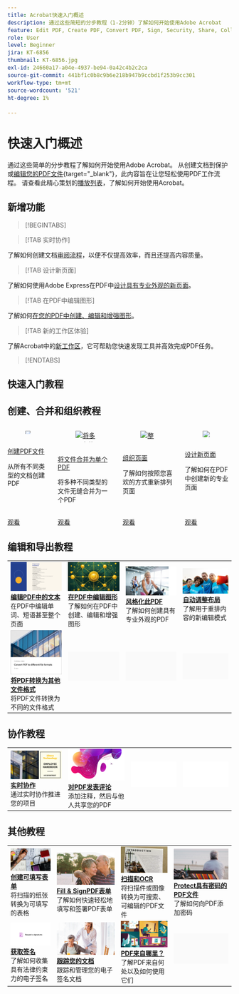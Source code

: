 ```yaml
---
title: Acrobat快速入门概述
description: 通过这些简短的分步教程（1-2分钟）了解如何开始使用Adobe Acrobat
feature: Edit PDF, Create PDF, Convert PDF, Sign, Security, Share, Collaboration, Workspace
role: User
level: Beginner
jira: KT-6856
thumbnail: KT-6856.jpg
exl-id: 24660a17-a04e-4937-be94-0a42c4b2c2ca
source-git-commit: 441bf1c0b8c9b6e218b947b9ccbd1f253b9cc301
workflow-type: tm+mt
source-wordcount: '521'
ht-degree: 1%

---
```


# 快速入门概述

通过这些简单的分步教程了解如何开始使用Adobe Acrobat。 从创建文档到保护或[编辑您的PDF文件](https://www.adobe.com/acrobat/online/pdf-editor.html){target="_blank"}，此内容旨在让您轻松使用PDF工作流程。 请查看此精心策划的[播放列表](https://experienceleague.adobe.com/en/playlists/acrobat-get-started-business-users)，了解如何开始使用Acrobat。

## 新增功能

>[!BEGINTABS]

>[!TAB 实时协作]

了解如何创建文档[审阅流程](collaborate.md)，以便不仅提高效率，而且还提高内容质量。

>[!TAB 设计新页面]

了解如何使用Adobe Express在PDF中[设计具有专业外观的新页面](add-custom-page.md)。

>[!TAB 在PDF中编辑图形]

了解如何[在您的PDF中创建、编辑和增强图形](edit-graphics.md)。

>[!TAB 新的工作区体验]

了解Acrobat中的[新工作区](new-workspace.md)，它可帮助您快速发现工具并高效完成PDF任务。

>[!ENDTABS]

## 快速入门教程




## 创建、合并和组织教程

<!-- START CARDS HTML - DO NOT MODIFY BY HAND -->
<div class="columns">
    <div class="column is-half-tablet is-half-desktop is-one-third-widescreen" aria-label="Create PDF files">
        <div class="card" style="height: 100%; display: flex; flex-direction: column; height: 100%;">
            <div class="card-image">
                <figure class="image x-is-16by9">
                    <a href="https://experienceleague.adobe.com/en/docs/document-cloud-learn/acrobat-learning/getting-started/create-pdf" title="创建PDF文件" target="_blank" rel="referrer">
                        <img class="is-bordered-r-small" src="https://video.tv.adobe.com/v/35491?enablevpops=&quality=12&hidetitle=true&format=jpeg&nocache=1733769004765" alt="创建PDF文件"
                             style="width: 100%; aspect-ratio: 16 / 9; object-fit: cover; overflow: hidden; display: block; margin: auto;">
                    </a>
                </figure>
            </div>
            <div class="card-content is-padded-small" style="display: flex; flex-direction: column; flex-grow: 1; justify-content: space-between;">
                <div class="top-card-content">
                    <p class="headline is-size-6 has-text-weight-bold">
                        <a href="https://experienceleague.adobe.com/en/docs/document-cloud-learn/acrobat-learning/getting-started/create-pdf" target="_blank" rel="referrer" title="创建PDF文件">创建PDF文件</a>
                    </p>
                    <p class="is-size-6">从所有不同类型的文档创建PDF</p>
                </div>
                <a href="https://experienceleague.adobe.com/en/docs/document-cloud-learn/acrobat-learning/getting-started/create-pdf" target="_blank" rel="referrer" class="spectrum-Button spectrum-Button--outline spectrum-Button--primary spectrum-Button--sizeM" style="align-self: flex-start; margin-top: 1rem;">
                    <span class="spectrum-Button-label has-no-wrap has-text-weight-bold">观看</span>
                </a>
            </div>
        </div>
    </div>
    <div class="column is-half-tablet is-half-desktop is-one-third-widescreen" aria-label="Combine files to a single PDF">
        <div class="card" style="height: 100%; display: flex; flex-direction: column; height: 100%;">
            <div class="card-image">
                <figure class="image x-is-16by9">
                    <a href="https://experienceleague.adobe.com/en/docs/document-cloud-learn/acrobat-learning/getting-started/combine-to-pdf" title="将多个文件合并为单个PDF" target="_blank" rel="referrer">
                        <img class="is-bordered-r-small" src="https://video.tv.adobe.com/v/35452?quality=12&hidetitle=true&format=jpeg&nocache=1733769004657" alt="将多个文件合并为单个PDF"
                             style="width: 100%; aspect-ratio: 16 / 9; object-fit: cover; overflow: hidden; display: block; margin: auto;">
                    </a>
                </figure>
            </div>
            <div class="card-content is-padded-small" style="display: flex; flex-direction: column; flex-grow: 1; justify-content: space-between;">
                <div class="top-card-content">
                    <p class="headline is-size-6 has-text-weight-bold">
                        <a href="https://experienceleague.adobe.com/en/docs/document-cloud-learn/acrobat-learning/getting-started/combine-to-pdf" target="_blank" rel="referrer" title="将多个文件合并为单个PDF">将文件合并为单个PDF</a>
                    </p>
                    <p class="is-size-6">将多种不同类型的文件无缝合并为一个PDF</p>
                </div>
                <a href="https://experienceleague.adobe.com/en/docs/document-cloud-learn/acrobat-learning/getting-started/combine-to-pdf" target="_blank" rel="referrer" class="spectrum-Button spectrum-Button--outline spectrum-Button--primary spectrum-Button--sizeM" style="align-self: flex-start; margin-top: 1rem;">
                    <span class="spectrum-Button-label has-no-wrap has-text-weight-bold">观看</span>
                </a>
            </div>
        </div>
    </div>
    <div class="column is-half-tablet is-half-desktop is-one-third-widescreen" aria-label="Organize pages">
        <div class="card" style="height: 100%; display: flex; flex-direction: column; height: 100%;">
            <div class="card-image">
                <figure class="image x-is-16by9">
                    <a href="https://experienceleague.adobe.com/en/docs/document-cloud-learn/acrobat-learning/getting-started/organize" title="整理页面" target="_blank" rel="referrer">
                        <img class="is-bordered-r-small" src="https://video.tv.adobe.com/v/3409022?quality=12&hidetitle=true&format=jpeg&nocache=1733769004955" alt="整理页面"
                             style="width: 100%; aspect-ratio: 16 / 9; object-fit: cover; overflow: hidden; display: block; margin: auto;">
                    </a>
                </figure>
            </div>
            <div class="card-content is-padded-small" style="display: flex; flex-direction: column; flex-grow: 1; justify-content: space-between;">
                <div class="top-card-content">
                    <p class="headline is-size-6 has-text-weight-bold">
                        <a href="https://experienceleague.adobe.com/en/docs/document-cloud-learn/acrobat-learning/getting-started/organize" target="_blank" rel="referrer" title="整理页面">组织页面</a>
                    </p>
                    <p class="is-size-6">了解如何按照您喜欢的方式重新排列页面</p>
                </div>
                <a href="https://experienceleague.adobe.com/en/docs/document-cloud-learn/acrobat-learning/getting-started/organize" target="_blank" rel="referrer" class="spectrum-Button spectrum-Button--outline spectrum-Button--primary spectrum-Button--sizeM" style="align-self: flex-start; margin-top: 1rem;">
                    <span class="spectrum-Button-label has-no-wrap has-text-weight-bold">观看</span>
                </a>
            </div>
        </div>
    </div>
    <div class="column is-half-tablet is-half-desktop is-one-third-widescreen" aria-label="Design a new page">
        <div class="card" style="height: 100%; display: flex; flex-direction: column; height: 100%;">
            <div class="card-image">
                <figure class="image x-is-16by9">
                    <a href="https://experienceleague.adobe.com/en/docs/document-cloud-learn/acrobat-learning/getting-started/add-custom-page" title="设计新页面" target="_blank" rel="referrer">
                        <img class="is-bordered-r-small" src="https://video.tv.adobe.com/v/347331?enablevpops=&quality=12&hidetitle=true&format=jpeg&nocache=1733769004625" alt="设计新页面"
                             style="width: 100%; aspect-ratio: 16 / 9; object-fit: cover; overflow: hidden; display: block; margin: auto;">
                    </a>
                </figure>
            </div>
            <div class="card-content is-padded-small" style="display: flex; flex-direction: column; flex-grow: 1; justify-content: space-between;">
                <div class="top-card-content">
                    <p class="headline is-size-6 has-text-weight-bold">
                        <a href="https://experienceleague.adobe.com/en/docs/document-cloud-learn/acrobat-learning/getting-started/add-custom-page" target="_blank" rel="referrer" title="设计新页面">设计新页面</a>
                    </p>
                    <p class="is-size-6">了解如何在PDF中创建新的专业页面</p>
                </div>
                <a href="https://experienceleague.adobe.com/en/docs/document-cloud-learn/acrobat-learning/getting-started/add-custom-page" target="_blank" rel="referrer" class="spectrum-Button spectrum-Button--outline spectrum-Button--primary spectrum-Button--sizeM" style="align-self: flex-start; margin-top: 1rem;">
                    <span class="spectrum-Button-label has-no-wrap has-text-weight-bold">观看</span>
                </a>
            </div>
        </div>
    </div>
</div>
<!-- END CARDS HTML - DO NOT MODIFY BY HAND -->

## 编辑和导出教程

<table style="table-layout:fixed">
  <tr>
    <td>
      <a href="edit-pdf.md">
        <img alt="编辑PDF中的文本" src="../assets/edit-text.png" />
      </a>
      <div>
      <a href="edit-pdf.md"><strong>编辑PDF中的文本</strong></a>
      </div>
      在PDF中编辑单词、短语甚至整个页面
      <br>
    </td>
    <td>
      <a href="edit-graphics.md">
        <img alt="在PDF中编辑图形" src="../assets/edit-graphics.png" />
      </a>
      <div>
      <a href="edit-graphics.md"><strong>在PDF中编辑图形</strong></a>
      </div>
      了解如何在PDF中创建、编辑和增强图形
      <br>
    </td>
    <td>
      <a href="stylize-this-pdf.md">
        <img alt="设置此PDF的风格" src="../assets/stylize-pdf.png" />
      </a>
      <div>
      <a href="stylize-this-pdf.md"><strong>风格化此PDF</strong></a>
      </div>
      了解如何创建具有专业外观的PDF
      <br>
    </td>
   <td>
      <a href="auto-adjust-layout.md">
        <img alt="自动调整布局" src="../assets/auto-adjust.png" />
      </a>
      <div>
      <a href="auto-adjust-layout.md"><strong>自动调整布局</strong></a>
      </div>
      了解用于重排内容的新编辑模式
      <br>
    </td>
  </tr>
    <td>
      <a href="export-pdf.md">
        <img alt="将PDF转换为其他文件格式" src="../assets/convert.png" />
      </a>
      <div>
      <a href="export-pdf.md"><strong>将PDF转换为其他文件格式</strong></a>
      </div>
      将PDF文件转换为不同的文件格式
      <br>
    </td>
    <td>
   <img alt="间隔物" src="../assets/Grayspacer.png" />
    <div>
    <br>
  </td>
  <td>
   <img alt="间隔物" src="../assets/Grayspacer.png" />
    <div>
    <br>
  </td>
   <td>
   <img alt="间隔物" src="../assets/Grayspacer.png" />
    <div>
    <br>
  </td>
</tr>
</table>

## 协作教程

<table style="table-layout:fixed">
  <tr>
    <td>
      <a href="collaborate.md">
        <img alt="实时协作" src="../assets/collaborate.png" />
      </a>
      <div>
      <a href="collaborate.md"><strong>实时协作</strong></a>
      </div>
      通过实时协作推进您的项目
    </td>
    <td>
      <a href="comment-on-pdf-files.md">
        <img alt="对PDF发表评论" src="../assets/comment.png" />
      </a>
      <div>
      <a href="comment-on-pdf-files.md"><strong>对PDF发表评论</strong></a>
      </div>
      添加注释，然后与他人共享您的PDF
      <br>
    </td>
    <td>
    <img alt="间隔物" src="../assets/Whitespacer.png" />
      <div>
      <br>
    </td>
    <td>
    <img alt="间隔物" src="../assets/Whitespacer.png" />
      <div>
      <br>
    </td>
</tr>
</table>

## 其他教程

<table style="table-layout:fixed">
<tr>
  <td>
    <a href="create-fillable-forms.md">
      <img alt="创建可填写表单" src="../assets/fillable-forms.png" />
    </a>
    <div>
      <a href="create-fillable-forms.md"><strong>创建可填写表单</strong></a>
      </div>
      将扫描的纸张转换为可填写的表格
      <br>
  </td>
  <td>
    <a href="fill-and-sign.md">
      <img alt="Fill &amp; SignPDF表单" src="../assets/fill-sign.png" />
    </a>
    <div>
    <a href="fill-and-sign.md"><strong>Fill &amp; SignPDF表单</strong></a>
    </div>
    了解如何快速轻松地填写和签署PDF表单
    <br>
  </td>
  <td>
    <a href="scan-and-ocr.md">
      <img alt="扫描和OCR" src="../assets/scan.png" />
    </a>
    <div>
    <a href="scan-and-ocr.md"><strong>扫描和OCR</strong></a>
    </div>
    将扫描件或图像转换为可搜索、可编辑的PDF文件
    <br>
  </td>
  <td>
    <a href="password-protect.md">
      <img alt="Protect带密码的PDF文件" src="../assets/protect.png" />
    </a>
    <div>
    <a href="password-protect.md"><strong>Protect具有密码的PDF文件</strong></a>
    </div>
    了解如何向PDF添加密码
    <br>
  </td>
</tr>
<tr>
  <td>
    <a href="signatures.md">
      <img alt="获取签名" src="../assets/signatures.png" />
    </a>
    <div>
    <a href="signatures.md"><strong>获取签名</strong></a>
    </div>
    了解如何收集具有法律约束力的电子签名
    <br>
  </td>
  <td>
    <a href="track.md">
      <img alt="跟踪文档" src="../assets/track.png" />
    </a>
    <div>
    <a href="track.md"><strong>跟踪您的文档</strong></a>
    </div>
    跟踪和管理您的电子签名文档
    <br>
  </td>
  <td>
      <a href="where-do-pdfs-come-from.md">
        <img alt="PDF来自哪里？" src="../assets/where-pdfs.png" />
      </a>
      <div>
      <a href="where-do-pdfs-come-from.md"><strong>PDF来自哪里？</strong></a>
      </div>
      了解PDF来自何处以及如何使用它们
      <br>
  </td>
  <td>
   <img alt="间隔物" src="../assets/Grayspacer.png" />
    <div>
    <br>
  </td>
</tr>
</table>
